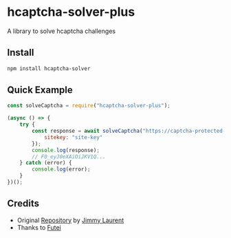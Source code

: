 # hcaptcha-solver-plus

A library to solve hcaptcha challenges

## Install

```bash
npm install hcaptcha-solver
```

## Quick Example

```js
const solveCaptcha = require("hcaptcha-solver-plus");

(async () => {
    try {
        const response = await solveCaptcha("https://captcha-protected-site.com", {
            sitekey: "site-key"
        });
        console.log(response);
        // F0_eyJ0eXAiOiJKV1Q...
    } catch (error) {
        console.log(error);
    }
})();
```

## Credits

- Original [Repository](https://github.com/JimmyLaurent/hcaptcha-solver) by [Jimmy Laurent](https://github.com/JimmyLaurent)
- Thanks to [Futei](https://github.com/Futei/SineCaptcha)